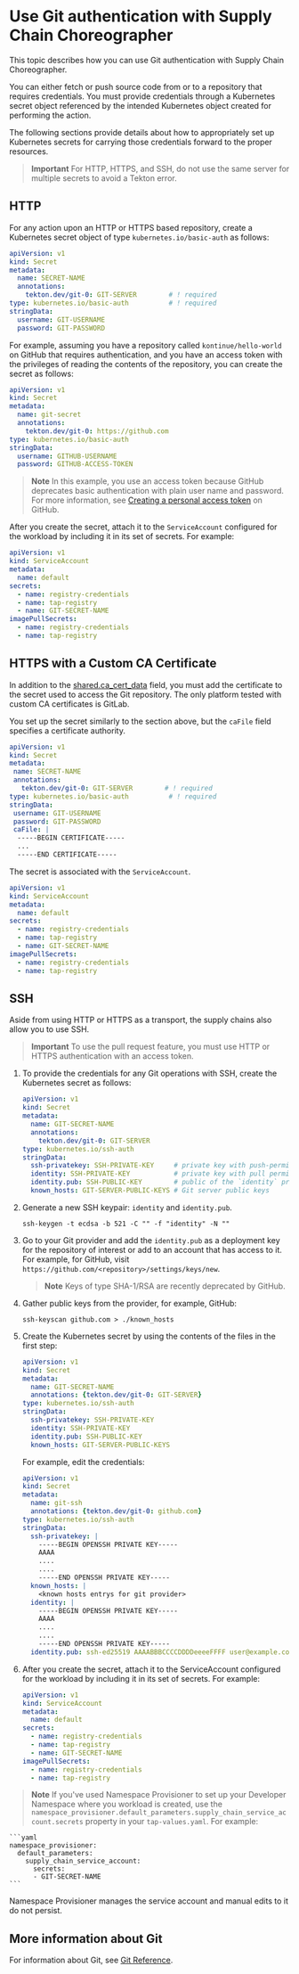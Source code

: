 # Use Git authentication with Supply Chain Choreographer

This topic describes how you can use Git authentication with Supply Chain Choreographer.

You can either fetch or push source code from or to a repository that requires
credentials. You must provide credentials through a Kubernetes secret object
referenced by the intended Kubernetes object created for performing the action.

The following sections provide details about how to appropriately set up
Kubernetes secrets for carrying those credentials forward to the proper resources.

>**Important** For HTTP, HTTPS, and SSH, do not use the same server for multiple secrets to avoid a Tekton error.

## <a id="http"></a>HTTP

For any action upon an HTTP or HTTPS based repository, create a Kubernetes secret
object of type `kubernetes.io/basic-auth` as follows:

  ```yaml
  apiVersion: v1
  kind: Secret
  metadata:
    name: SECRET-NAME
    annotations:
      tekton.dev/git-0: GIT-SERVER        # ! required
  type: kubernetes.io/basic-auth          # ! required
  stringData:
    username: GIT-USERNAME
    password: GIT-PASSWORD
  ```

For example, assuming you have a repository called `kontinue/hello-world` on
GitHub that requires authentication, and you have an access token with the
privileges of reading the contents of the repository, you can create the secret
as follows:

  ```yaml
  apiVersion: v1
  kind: Secret
  metadata:
    name: git-secret
    annotations:
      tekton.dev/git-0: https://github.com
  type: kubernetes.io/basic-auth
  stringData:
    username: GITHUB-USERNAME
    password: GITHUB-ACCESS-TOKEN
  ```

>**Note** In this example, you use an access token because GitHub deprecates
basic authentication with plain user name and password.
For more information, see [Creating a personal access token](https://docs.github.com/en/authentication/keeping-your-account-and-data-secure/creating-a-personal-access-token)
on GitHub.

After you create the secret, attach it to the `ServiceAccount` configured for the
workload by including it in its set of secrets. For example:

  ```yaml
  apiVersion: v1
  kind: ServiceAccount
  metadata:
    name: default
  secrets:
    - name: registry-credentials
    - name: tap-registry
    - name: GIT-SECRET-NAME
  imagePullSecrets:
    - name: registry-credentials
    - name: tap-registry
  ```

## <a id="http-custom-cert"></a>HTTPS with a Custom CA Certificate

In addition to the
[shared.ca_cert_data](../security-and-compliance/tls-and-certificates/custom-ca-certificates.hbs.md)
field, you must add the certificate to the secret used to access the Git
repository. The only platform tested with custom CA certificates is GitLab.

You set up the secret similarly to the section above, but the `caFile` field specifies a certificate authority.

   ```yaml
  apiVersion: v1
  kind: Secret
  metadata:
    name: SECRET-NAME
    annotations:
      tekton.dev/git-0: GIT-SERVER        # ! required
  type: kubernetes.io/basic-auth          # ! required
  stringData:
    username: GIT-USERNAME
    password: GIT-PASSWORD
    caFile: |
     -----BEGIN CERTIFICATE-----
     ...
     -----END CERTIFICATE-----
   ```

The secret is associated with the `ServiceAccount`.

  ```yaml
  apiVersion: v1
  kind: ServiceAccount
  metadata:
    name: default
  secrets:
    - name: registry-credentials
    - name: tap-registry
    - name: GIT-SECRET-NAME
  imagePullSecrets:
    - name: registry-credentials
    - name: tap-registry
  ```

## <a id="ssh"></a>SSH

Aside from using HTTP or HTTPS as a transport, the supply chains also allow you to
use SSH.

>**Important** To use the pull request feature, you must use
HTTP or HTTPS authentication with an access token.

1. To provide the credentials for any Git operations with SSH,
create the Kubernetes secret as follows:

    ```yaml
    apiVersion: v1
    kind: Secret
    metadata:
      name: GIT-SECRET-NAME
      annotations:
        tekton.dev/git-0: GIT-SERVER
    type: kubernetes.io/ssh-auth
    stringData:
      ssh-privatekey: SSH-PRIVATE-KEY     # private key with push-permissions
      identity: SSH-PRIVATE-KEY           # private key with pull permissions
      identity.pub: SSH-PUBLIC-KEY        # public of the `identity` private key
      known_hosts: GIT-SERVER-PUBLIC-KEYS # Git server public keys
    ```

1. Generate a new SSH keypair: `identity` and `identity.pub`.

    ```console
    ssh-keygen -t ecdsa -b 521 -C "" -f "identity" -N ""
    ```

1. Go to your Git provider and add the `identity.pub` as a deployment key for
the repository of interest or add to an account that has access to it.
For example, for GitHub,
visit `https://github.com/<repository>/settings/keys/new`.

    >**Note** Keys of type SHA-1/RSA are recently deprecated by GitHub.

1. Gather public keys from the provider, for example, GitHub:

    ```console
    ssh-keyscan github.com > ./known_hosts
    ```

2. Create the Kubernetes secret by using the contents of the files in the first step:

    ```yaml
    apiVersion: v1
    kind: Secret
    metadata:
      name: GIT-SECRET-NAME
      annotations: {tekton.dev/git-0: GIT-SERVER}
    type: kubernetes.io/ssh-auth
    stringData:
      ssh-privatekey: SSH-PRIVATE-KEY
      identity: SSH-PRIVATE-KEY
      identity.pub: SSH-PUBLIC-KEY
      known_hosts: GIT-SERVER-PUBLIC-KEYS
    ```

    For example, edit the credentials:

    ```yaml
    apiVersion: v1
    kind: Secret
    metadata:
      name: git-ssh
      annotations: {tekton.dev/git-0: github.com}
    type: kubernetes.io/ssh-auth
    stringData:
      ssh-privatekey: |
        -----BEGIN OPENSSH PRIVATE KEY-----
        AAAA
        ....
        ....
        -----END OPENSSH PRIVATE KEY-----
      known_hosts: |
        <known hosts entrys for git provider>
      identity: |
        -----BEGIN OPENSSH PRIVATE KEY-----
        AAAA
        ....
        ....
        -----END OPENSSH PRIVATE KEY-----
      identity.pub: ssh-ed25519 AAAABBBCCCCDDDDeeeeFFFF user@example.com
    ```

1. After you create the secret, attach it to the ServiceAccount configured for the
workload by including it in its set of secrets. For example:

    ```yaml
    apiVersion: v1
    kind: ServiceAccount
    metadata:
      name: default
    secrets:
      - name: registry-credentials
      - name: tap-registry
      - name: GIT-SECRET-NAME
    imagePullSecrets:
      - name: registry-credentials
      - name: tap-registry
    ```

>**Note** If you've used Namespace Provisioner to set up your Developer Namespace where you workload is created, use the `namespace_provisioner.default_parameters.supply_chain_service_account.secrets` property in your `tap-values.yaml`. For example:

    ```yaml
    namespace_provisioner:
      default_parameters:
        supply_chain_service_account:
          secrets:
          - GIT-SECRET-NAME
    ```
Namespace Provisioner manages the service account and manual edits to it do not persist.

## <a id="more-info"></a>More information about Git

For information about Git, see [Git Reference](git.hbs.md).
